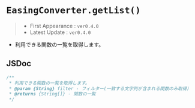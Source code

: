 # `EasingConverter.getList()`

> - First Appearance : `ver0.4.0`
> - Latest Update : `ver0.4.0`

- 利用できる関数の一覧を取得します。

## JSDoc

```js
/**
 * 利用できる関数の一覧を取得します。
 * @param {String} filter - フィルター(一致する文字列が含まれる関数のみ取得)
 * @returns {String[]} - 関数の一覧
 */
```